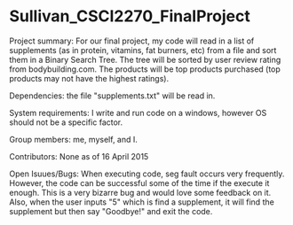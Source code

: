 # Sullivan_CSCI2270_FinalProject


Project summary:
For our final project, my code will read in a list of supplements (as in protein, vitamins, fat burners, etc) from a file and sort them in a Binary Search Tree. The tree will be sorted by user review rating from bodybuilding.com. The products will be top products purchased (top products may not have the highest ratings).

Dependencies:
the file "supplements.txt" will be read in.

System requirements:
I write and run code on a windows, however OS should not be a specific factor.

Group members:
me, myself, and I.

Contributors:
None as of 16 April 2015

Open Isuues/Bugs:
When executing code, seg fault occurs very frequently. However, the code can be successful some of the time if the execute it enough. This is a very bizarre bug and would love some feedback on it. Also, when the user inputs "5" which is find a supplement, it will find the supplement but then say "Goodbye!" and exit the code.



